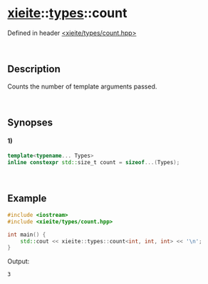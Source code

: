 # [xieite](../xieite.md)\:\:[types](../types.md)\:\:count
Defined in header [<xieite/types/count.hpp>](../../include/xieite/types/count.hpp)

&nbsp;

## Description
Counts the number of template arguments passed.

&nbsp;

## Synopses
#### 1)
```cpp
template<typename... Types>
inline constexpr std::size_t count = sizeof...(Types);
```

&nbsp;

## Example
```cpp
#include <iostream>
#include <xieite/types/count.hpp>

int main() {
    std::cout << xieite::types::count<int, int, int> << '\n';
}
```
Output:
```
3
```
